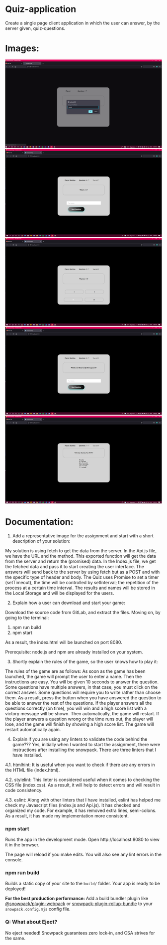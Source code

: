 # Quiz-application
Create a single page client application in which the user can answer, by the server given, quiz-questions. 


# Images:

![](images/pic1.png)
![](images/pic2.png)
![](images/pic3.png)
![](images/pic4.png)
![](images/pic5.png)

# Documentation:

1. Add a representative image for the assignment and start with a short description of your solution:

My solution is using fetch to get the data from the server. In the Api.js file, we have the URL and the method.
This exported function will get the data from the server and return the (promised) data.
In the Index.js file, we get the fetched data and pass it to start creating the user interface.
The answers will send back to the server by using fetch but as a POST and with the specific type of header and body.
The Quiz uses Promise to set a timer (setTimeout), the time will be controlled by setInterval; the repetition of the process at a certain time interval.
The results and names will be stored in the Local Storage and will be displayed for the users.

2. Explain how a user can download and start your game:

Download the source code from GitLab, and extract the files. Moving on, by going to the terminal:

1. npm run build
2. npm start

As a result, the index.html will be launched on port 8080.

Prerequisite:
node.js and npm are already installed on your system.

3. Shortly explain the rules of the game, so the user knows how to play it:

The rules of the game are as follows:
As soon as the game has been launched, the game will prompt the user to enter a name.
Then the instructions are easy. You will be given 10 seconds to answer the question.
Some questions have multiple answers, in that case, you must click on the correct answer.
Some questions will require you to write rather than choose them.
As a result, press the button when you have answered the question to be able to answer the rest of the questions. If the player answers all the questions correctly (on time), you will win and a high score list with a victory message will be shown. Then automatically, the game will restart.
If the player answers a question wrong or the time runs out, the player will lose, and the game will finish by showing a high score list. The game will restart automatically again.

4. Explain if you are using any linters to validate the code behind the game???
   Yes, initially when I wanted to start the assignment, there were instructions after installing the snowpack. There are three linters that I have installed.
   
4.1. htmlhint: It is useful when you want to check if there are any errors in the HTML file (index.html).

4.2. stylelint: This linter is considered useful when it comes to checking the CSS file (index.css). As a result, it will help to detect errors and will result in code consistency.

4.3. eslint: Along with other linters that I have installed, eslint has helped me check my Javascript files (index.js and Api.js). It has checked and organized my code. For example, it has removed extra lines, semi-colons. As a result, it has made my implementation more consistent.

### npm start

Runs the app in the development mode.
Open http://localhost:8080 to view it in the browser.

The page will reload if you make edits.
You will also see any lint errors in the console.

### npm run build

Builds a static copy of your site to the `build/` folder.
Your app is ready to be deployed!

**For the best production performance:** Add a build bundler plugin like [@snowpack/plugin-webpack](https://github.com/snowpackjs/snowpack/tree/main/plugins/plugin-webpack) or [snowpack-plugin-rollup-bundle](https://github.com/ParamagicDev/snowpack-plugin-rollup-bundle) to your `snowpack.config.mjs` config file.

### Q: What about Eject?

No eject needed! Snowpack guarantees zero lock-in, and CSA strives for the same.

